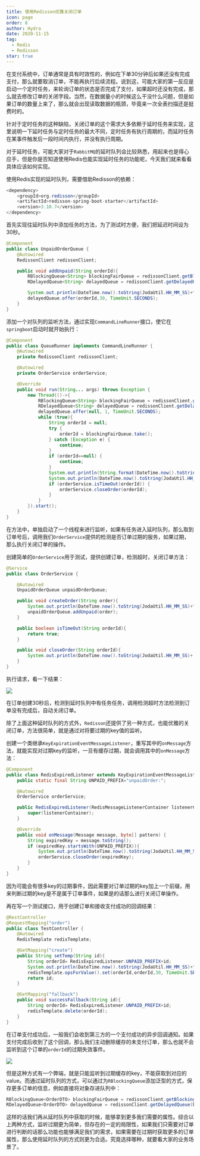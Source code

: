 ```yaml
---
title: 使用Redisson优雅关闭订单
icon: page
order: 8
author: Hydra
date: 2020-11-15
tag:
  - Redis
  - Redisson
star: true
---
```




<!-- more -->

在支付系统中，订单通常是具有时效性的，例如在下单30分钟后如果还没有完成支付，那么就要取消订单，不能再执行后续流程。说到这，可能大家的第一反应是启动一个定时任务，来轮询订单的状态是否完成了支付，如果超时还没有完成，那么就去修改订单的关闭字段。当然，在数据量小的时候这么干没什么问题，但是如果订单的数量上来了，那么就会出现读取数据的瓶颈，毕竟来一次全表扫描还是挺费时的。


针对于定时任务的这种缺陷，关闭订单的这个需求大多依赖于延时任务来实现，这里说明一下延时任务与定时任务的最大不同，定时任务有执行周期的，而延时任务在某事件触发后一段时间内执行，并没有执行周期。


对于延时任务，可能大家对于`RabbitMQ`的延时队列会比较熟悉，用起来也是得心应手，但是你是否知道使用Redis也能实现延时任务的功能呢，今天我们就来看看具体应该如何实现。



使用Redis实现的延时队列，需要借助Redisson的依赖：
```java
<dependency>
    <groupId>org.redisson</groupId>
    <artifactId>redisson-spring-boot-starter</artifactId>
    <version>3.10.7</version>
</dependency>
```

首先实现往延时队列中添加任务的方法，为了测试时方便，我们把延迟时间设为30秒。
```java
@Component
public class UnpaidOrderQueue {
    @Autowired
    RedissonClient redissonClient;

    public void addUnpaid(String orderId){
        RBlockingQueue<String> blockingFairQueue = redissonClient.getBlockingQueue("orderQueue");
        RDelayedQueue<String> delayedQueue = redissonClient.getDelayedQueue(blockingFairQueue);

        System.out.println(DateTime.now().toString(JodaUtil.HH_MM_SS)+" 添加任务到延时队列");
        delayedQueue.offer(orderId,30, TimeUnit.SECONDS);
    }
}
```

添加一个对队列的监听方法，通过实现`CommandLineRunner`接口，使它在`springboot`启动时就开始执行：
```java
@Component
public class QueueRunner implements CommandLineRunner {
    @Autowired
    private RedissonClient redissonClient;

    @Autowired
    private OrderService orderService;

    @Override
    public void run(String... args) throws Exception {
        new Thread(()->{
            RBlockingQueue<String> blockingFairQueue = redissonClient.getBlockingQueue("orderQueue");
            RDelayedQueue<String> delayedQueue = redissonClient.getDelayedQueue(blockingFairQueue);
            delayedQueue.offer(null, 1, TimeUnit.SECONDS);
            while (true){
                String orderId = null;
                try {
                    orderId = blockingFairQueue.take();
                } catch (Exception e) {
                    continue;
                }
                if (orderId==null) {
                    continue;
                }
                System.out.println(String.format(DateTime.now().toString(JodaUtil.HH_MM_SS)+" 延时队列收到："+orderId));
                System.out.println(DateTime.now().toString(JodaUtil.HH_MM_SS)+" 检测订单是否完成支付");
                if (orderService.isTimeOut(orderId)) {
                    orderService.closeOrder(orderId);
                }
            }
        }).start();
    }
}
```
在方法中，单独启动了一个线程来进行监听，如果有任务进入延时队列，那么取到订单号后，调用我们`OrderService`提供的检测是否订单过期的服务，如果过期，那么执行关闭订单的操作。



创建简单的`OrderService`用于测试，提供创建订单，检测超时，关闭订单方法：
```java
@Service
public class OrderService {

    @Autowired
    UnpaidOrderQueue unpaidOrderQueue;

    public void createOrder(String order){
        System.out.println(DateTime.now().toString(JodaUtil.HH_MM_SS)+" 创建订单:"+order);
        unpaidOrderQueue.addUnpaid(order);
    }

    public boolean isTimeOut(String orderId){
        return true;
    }

    public void closeOrder(String orderId){
        System.out.println(DateTime.now().toString(JodaUtil.HH_MM_SS)+ " 关闭订单");
    }
}
```
执行请求，看一下结果：


![](https://p3-juejin.byteimg.com/tos-cn-i-k3u1fbpfcp/ea9fa08afeb64198a8d268e1875b8e88~tplv-k3u1fbpfcp-zoom-1.image)



在订单创建30秒后，检测到延时队列中有任务任务，调用检测超时方法检测到订单没有完成后，自动关闭订单。



除了上面这种延时队列的方式外，`Redisson`还提供了另一种方式，也能优雅的关闭订单，方法很简单，就是通过对将要过期的key值的监听。



创建一个类继承`KeyExpirationEventMessageListener`，重写其中的`onMessage`方法，就能实现对过期key的监听，一旦有缓存过期，就会调用其中的`onMessage`方法：
```java
@Component
public class RedisExpiredListener extends KeyExpirationEventMessageListener {
    public static final String UNPAID_PREFIX="unpaidOrder:";

    @Autowired
    OrderService orderService;

    public RedisExpiredListener(RedisMessageListenerContainer listenerContainer) {
        super(listenerContainer);
    }

    @Override
    public void onMessage(Message message, byte[] pattern) {
        String expiredKey = message.toString();
        if (expiredKey.startsWith(UNPAID_PREFIX)){
            System.out.println(DateTime.now().toString(JodaUtil.HH_MM_SS)+" " +expiredKey+"已过期");
            orderService.closeOrder(expiredKey);
        }
    }
}
```
因为可能会有很多key的过期事件，因此需要对订单过期的key加上一个前缀，用来判断过期的key是不是属于订单事件，如果是的话那么进行关闭订单操作。



再在写一个测试接口，用于创建订单和接收支付成功的回调结果：
```java
@RestController
@RequestMapping("order")
public class TestController {
    @Autowired
    RedisTemplate redisTemplate;

    @GetMapping("create")
    public String setTemp(String id){
        String orderId= RedisExpiredListener.UNPAID_PREFIX+id;
        System.out.println(DateTime.now().toString(JodaUtil.HH_MM_SS)+" 创建订单:"+orderId);
        redisTemplate.opsForValue().set(orderId,orderId,30, TimeUnit.SECONDS);
        return id;
    }

    @GetMapping("fallback")
    public void successFallback(String id){
        String orderId= RedisExpiredListener.UNPAID_PREFIX+id;
        redisTemplate.delete(orderId);
    }
}
```
在订单支付成功后，一般我们会收到第三方的一个支付成功的异步回调通知。如果支付完成后收到了这个回调，那么我们主动删除缓存的未支付订单，那么也就不会监听到这个订单的`orderId`的过期失效事件。



![](https://p3-juejin.byteimg.com/tos-cn-i-k3u1fbpfcp/74bd7f6697c44bd7ab6f676a2ccbdc1a~tplv-k3u1fbpfcp-zoom-1.image)



但是这种方式有一个弊端，就是只能监听到过期缓存的key，不能获取到对应的value。而通过延时队列的方式，可以通过为`RBlockingQueue`添加泛型的方式，保存更多订单的信息，例如直接将对象存进队列中：
```java
RBlockingQueue<OrderDTO> blockingFairQueue = redissonClient.getBlockingQueue("orderQueue");
RDelayedQueue<OrderDTO> delayedQueue = redissonClient.getDelayedQueue(blockingFairQueue);
```

这样的话我们再从延时队列中获取的时候，能够拿到更多我们需要的属性。综合以上两种方式，监听过期更为简单，但存在的一定的局限性，如果我们只需要对订单进行判断的话那么功能也能够满足我们的需求，如果需要在过期时获取更多的订单属性，那么使用延时队列的方式则更为合适。究竟选择哪种，就要看大家的业务场景了。